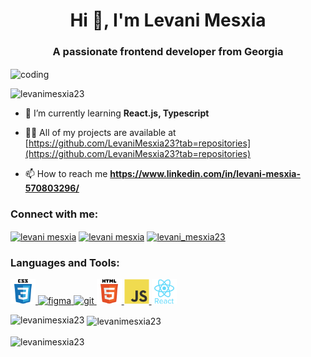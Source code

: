 
<h1 align="center">Hi 👋, I'm Levani Mesxia</h1>
<h3 align="center">A passionate frontend developer from Georgia</h3>
<img align="center" alt="coding" width="1000" height="400" src="https://miro.medium.com/v2/resize:fit:996/0*sp42a5GmqT_VavSq.gif">

<p align="left"> <img src="https://komarev.com/ghpvc/?username=levanimesxia23&label=Profile%20views&color=0e75b6&style=flat" alt="levanimesxia23" /> </p>

- 🌱 I’m currently learning **React.js, Typescript**

- 👨‍💻 All of my projects are available at [https://github.com/LevaniMesxia23?tab=repositories](https://github.com/LevaniMesxia23?tab=repositories)

- 📫 How to reach me **https://www.linkedin.com/in/levani-mesxia-570803296/**

<h3 align="left">Connect with me:</h3>
<p align="left">
<a href="https://linkedin.com/in/levani mesxia" target="blank"><img align="center" src="https://raw.githubusercontent.com/rahuldkjain/github-profile-readme-generator/master/src/images/icons/Social/linked-in-alt.svg" alt="levani mesxia" height="30" width="40" /></a>
<a href="https://fb.com/levani mesxia" target="blank"><img align="center" src="https://raw.githubusercontent.com/rahuldkjain/github-profile-readme-generator/master/src/images/icons/Social/facebook.svg" alt="levani mesxia" height="30" width="40" /></a>
<a href="https://instagram.com/levani_mesxia23" target="blank"><img align="center" src="https://raw.githubusercontent.com/rahuldkjain/github-profile-readme-generator/master/src/images/icons/Social/instagram.svg" alt="levani_mesxia23" height="30" width="40" /></a>
</p>

<h3 align="left">Languages and Tools:</h3>
<p align="left"> <a href="https://www.w3schools.com/css/" target="_blank" rel="noreferrer"> <img src="https://raw.githubusercontent.com/devicons/devicon/master/icons/css3/css3-original-wordmark.svg" alt="css3" width="40" height="40"/> </a> <a href="https://www.figma.com/" target="_blank" rel="noreferrer"> <img src="https://www.vectorlogo.zone/logos/figma/figma-icon.svg" alt="figma" width="40" height="40"/> </a> <a href="https://git-scm.com/" target="_blank" rel="noreferrer"> <img src="https://www.vectorlogo.zone/logos/git-scm/git-scm-icon.svg" alt="git" width="40" height="40"/> </a> <a href="https://www.w3.org/html/" target="_blank" rel="noreferrer"> <img src="https://raw.githubusercontent.com/devicons/devicon/master/icons/html5/html5-original-wordmark.svg" alt="html5" width="40" height="40"/> </a> <a href="https://developer.mozilla.org/en-US/docs/Web/JavaScript" target="_blank" rel="noreferrer"> <img src="https://raw.githubusercontent.com/devicons/devicon/master/icons/javascript/javascript-original.svg" alt="javascript" width="40" height="40"/> </a> <a href="https://reactjs.org/" target="_blank" rel="noreferrer"> <img src="https://raw.githubusercontent.com/devicons/devicon/master/icons/react/react-original-wordmark.svg" alt="react" width="40" height="40"/> </a> </p>

<p><img align="left" src="https://github-readme-stats.vercel.app/api/top-langs?username=levanimesxia23&show_icons=true&locale=en&layout=compact" alt="levanimesxia23" /></p>

<p>&nbsp;<img align="center" src="https://github-readme-stats.vercel.app/api?username=levanimesxia23&show_icons=true&locale=en" alt="levanimesxia23" /></p>

<p><img align="center" src="https://github-readme-streak-stats.herokuapp.com/?user=levanimesxia23&" alt="levanimesxia23" /></p>
